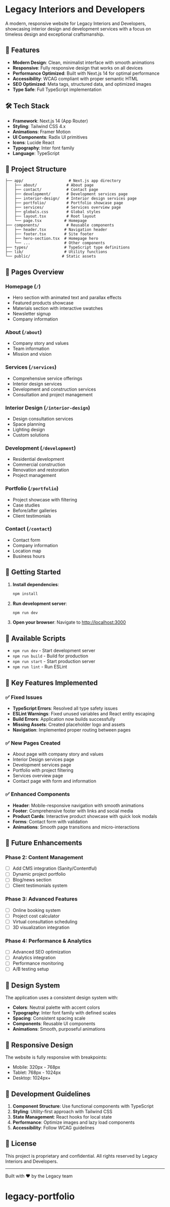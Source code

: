 # Legacy Interiors and Developers

A modern, responsive website for Legacy Interiors and Developers, showcasing interior design and development services with a focus on timeless design and exceptional craftsmanship.

## 🚀 Features

- **Modern Design**: Clean, minimalist interface with smooth animations
- **Responsive**: Fully responsive design that works on all devices
- **Performance Optimized**: Built with Next.js 14 for optimal performance
- **Accessibility**: WCAG compliant with proper semantic HTML
- **SEO Optimized**: Meta tags, structured data, and optimized images
- **Type Safe**: Full TypeScript implementation

## 🛠 Tech Stack

- **Framework**: Next.js 14 (App Router)
- **Styling**: Tailwind CSS 4.x
- **Animations**: Framer Motion
- **UI Components**: Radix UI primitives
- **Icons**: Lucide React
- **Typography**: Inter font family
- **Language**: TypeScript

## 📁 Project Structure

```
├── app/                    # Next.js app directory
│   ├── about/             # About page
│   ├── contact/           # Contact page
│   ├── development/       # Development services page
│   ├── interior-design/   # Interior design services page
│   ├── portfolio/         # Portfolio showcase page
│   ├── services/          # Services overview page
│   ├── globals.css        # Global styles
│   ├── layout.tsx         # Root layout
│   └── page.tsx          # Homepage
├── components/            # Reusable components
│   ├── header.tsx        # Navigation header
│   ├── footer.tsx        # Site footer
│   ├── hero-section.tsx  # Homepage hero
│   └── ...               # Other components
├── types/                # TypeScript type definitions
├── lib/                  # Utility functions
└── public/              # Static assets
```

## 🎨 Pages Overview

### Homepage (`/`)
- Hero section with animated text and parallax effects
- Featured products showcase
- Materials section with interactive swatches
- Newsletter signup
- Company information

### About (`/about`)
- Company story and values
- Team information
- Mission and vision

### Services (`/services`)
- Comprehensive service offerings
- Interior design services
- Development and construction services
- Consultation and project management

### Interior Design (`/interior-design`)
- Design consultation services
- Space planning
- Lighting design
- Custom solutions

### Development (`/development`)
- Residential development
- Commercial construction
- Renovation and restoration
- Project management

### Portfolio (`/portfolio`)
- Project showcase with filtering
- Case studies
- Before/after galleries
- Client testimonials

### Contact (`/contact`)
- Contact form
- Company information
- Location map
- Business hours

## 🚀 Getting Started

1. **Install dependencies**:
   ```bash
   npm install
   ```

2. **Run development server**:
   ```bash
   npm run dev
   ```

3. **Open your browser**:
   Navigate to [http://localhost:3000](http://localhost:3000)

## 📝 Available Scripts

- `npm run dev` - Start development server
- `npm run build` - Build for production
- `npm run start` - Start production server
- `npm run lint` - Run ESLint

## 🎯 Key Features Implemented

### ✅ Fixed Issues
- **TypeScript Errors**: Resolved all type safety issues
- **ESLint Warnings**: Fixed unused variables and React entity escaping
- **Build Errors**: Application now builds successfully
- **Missing Assets**: Created placeholder logo and assets
- **Navigation**: Implemented proper routing between pages

### ✅ New Pages Created
- About page with company story and values
- Interior Design services page
- Development services page
- Portfolio with project filtering
- Services overview page
- Contact page with form and information

### ✅ Enhanced Components
- **Header**: Mobile-responsive navigation with smooth animations
- **Footer**: Comprehensive footer with links and social media
- **Product Cards**: Interactive product showcase with quick look modals
- **Forms**: Contact form with validation
- **Animations**: Smooth page transitions and micro-interactions

## 🔄 Future Enhancements

### Phase 2: Content Management
- [ ] Add CMS integration (Sanity/Contentful)
- [ ] Dynamic project portfolio
- [ ] Blog/news section
- [ ] Client testimonials system

### Phase 3: Advanced Features
- [ ] Online booking system
- [ ] Project cost calculator
- [ ] Virtual consultation scheduling
- [ ] 3D visualization integration

### Phase 4: Performance & Analytics
- [ ] Advanced SEO optimization
- [ ] Analytics integration
- [ ] Performance monitoring
- [ ] A/B testing setup

## 🎨 Design System

The application uses a consistent design system with:
- **Colors**: Neutral palette with accent colors
- **Typography**: Inter font family with defined scales
- **Spacing**: Consistent spacing scale
- **Components**: Reusable UI components
- **Animations**: Smooth, purposeful animations

## 📱 Responsive Design

The website is fully responsive with breakpoints:
- Mobile: 320px - 768px
- Tablet: 768px - 1024px
- Desktop: 1024px+

## 🔧 Development Guidelines

1. **Component Structure**: Use functional components with TypeScript
2. **Styling**: Utility-first approach with Tailwind CSS
3. **State Management**: React hooks for local state
4. **Performance**: Optimize images and lazy load components
5. **Accessibility**: Follow WCAG guidelines

## 📄 License

This project is proprietary and confidential. All rights reserved by Legacy Interiors and Developers.

---

Built with ❤️ by the Legacy team
# legacy-portfolio
